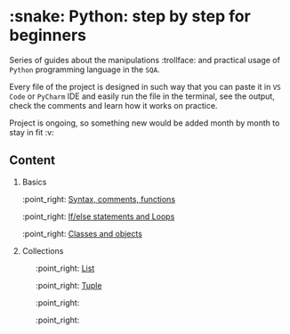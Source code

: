 <html>
  <body>
    <h1>:snake: Python: step by step for beginners</h1>
<p>Series of guides about the manipulations :trollface: and practical usage of <code>Python</code> programming language in the <code>SQA</code>.</p>
    <p>Every file of the project is designed in such way that you can paste it in <code>VS Code</code> or <code>PyCharm</code> IDE and easily run the file in the terminal, see the output, check the comments and learn how it works on practice.</p>
    <p>Project is ongoing, so something new would be added month by month to stay in fit :v:</p>
<h2>Content</h2>
    <ol>
      <li>Basics</li>
<div>
      <p>:point_right: <a href="https://github.com/SviatoslavBordovski/Python_step_by_step/blob/master/Basics/variables_syntax_functions_comments.py">Syntax, comments, functions</a></p>
    <p>:point_right: <a href="https://github.com/SviatoslavBordovski/Python_step_by_step/blob/master/Basics/if-else_loops.py">If/else statements and Loops</a></p>
    <p>:point_right: <a href="https://github.com/SviatoslavBordovski/Python_step_by_step/blob/master/Basics/classes_and_objects.py">Classes and objects</a></p>
    <li>Collections</li>
      <ul>
        <p>:point_right: <a href="https://github.com/SviatoslavBordovski/Python_step_by_step/blob/master/Collections/list.py">List</a></p>
        <p>:point_right: <a href="https://github.com/SviatoslavBordovski/Python_step_by_step/blob/master/Collections/tuple.py">Tuple</a></p>
        <p>:point_right: </p>
        <p>:point_right: </p>
      </ul>
    </ol>
</div>
  </body>
</html>
